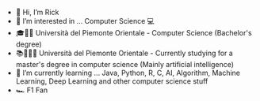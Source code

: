 - 👋 Hi, I’m Rick
- 👀 I’m interested in ... Computer Science 💻
- 🎓👨‍🎓 Università del Piemonte Orientale - Computer Science (Bachelor's degree)
- 📚🧑🏼‍🏫 Università del Piemonte Orientale - Currently studying for a master's degree in computer science (Mainly artificial intelligence)
- 🌱 I’m currently learning ... Java, Python, R, C, AI, Algorithm, Machine Learning, Deep Learning and other computer science stuff
- 🏎️ F1 Fan
<!---
Rick8998/Rick8998 is a ✨ special ✨ repository because its `README.md` (this file) appears on your GitHub profile.
You can click the Preview link to take a look at your changes.
--->
